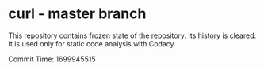 # curl - master branch

This repository contains frozen state of the repository.
Its history is cleared. It is used only for static code
analysis with Codacy.

Commit Time: 1699945515